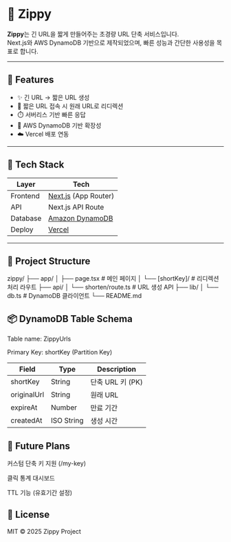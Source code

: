 # 🔗 Zippy

**Zippy**는 긴 URL을 짧게 만들어주는 초경량 URL 단축 서비스입니다.  
Next.js와 AWS DynamoDB 기반으로 제작되었으며, 빠른 성능과 간단한 사용성을 목표로 합니다.

---

## 🚀 Features

- ✨ 긴 URL → 짧은 URL 생성
- 🔄 짧은 URL 접속 시 원래 URL로 리디렉션
- ⏱️ 서버리스 기반 빠른 응답
- 🧩 AWS DynamoDB 기반 확장성
- ☁️ Vercel 배포 연동

---

## 🧱 Tech Stack

| Layer    | Tech                                                |
| -------- | --------------------------------------------------- |
| Frontend | [Next.js](https://nextjs.org/) (App Router)         |
| API      | Next.js API Route                                   |
| Database | [Amazon DynamoDB](https://aws.amazon.com/dynamodb/) |
| Deploy   | [Vercel](https://vercel.com/)                       |

---

## 📁 Project Structure

zippy/
├── app/
│ ├── page.tsx # 메인 페이지
│ └── [shortKey]/ # 리디렉션 처리 라우트
├── api/
│ └── shorten/route.ts # URL 생성 API
├── lib/
│ └── db.ts # DynamoDB 클라이언트
└── README.md

## 📦 DynamoDB Table Schema

Table name: ZippyUrls

Primary Key: shortKey (Partition Key)

| Field       | Type       | Description      |
| ----------- | ---------- | ---------------- |
| shortKey    | String     | 단축 URL 키 (PK) |
| originalUrl | String     | 원래 URL         |
| expireAt    | Number     | 만료 기간        |
| createdAt   | ISO String | 생성 시간        |

## 🧠 Future Plans

커스텀 단축 키 지원 (/my-key)

클릭 통계 대시보드

TTL 기능 (유효기간 설정)

## 📜 License

MIT © 2025 Zippy Project
